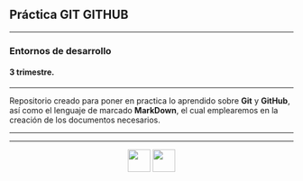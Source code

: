 
## Práctica GIT GITHUB
***
### Entornos de desarrollo
#### 3 trimestre.

___

Repositorio creado para poner en practica lo aprendido sobre **Git** y **GitHub**, así como el lenguaje de marcado **MarkDown**, el cual emplearemos en la creación de los documentos necesarios.

___

<div align="center">

***
<img src="https://git-scm.com/images/logos/downloads/Git-Logo-White.svg" height="40"/>
<img src="https://skillicons.dev/icons?i=md,github" height="40"/>

